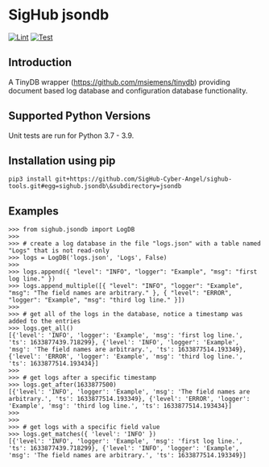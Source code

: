 # SigHub jsondb
[![Lint](https://github.com/SigHub-Cyber-Angel/sighub-tools/workflows/Lint%20jsondb/badge.svg)](https://github.com/SigHub-Cyber-Angel/sighub-tools/actions?query=workflow%3ALint%20jsondb)
[![Test](https://github.com/SigHub-Cyber-Angel/sighub-tools/workflows/Test%20jsondb/badge.svg)](https://github.com/SigHub-Cyber-Angel/dashboard-backend/actions?query=workflow%3ATest%20jsondb)
## Introduction
A TinyDB wrapper (https://github.com/msiemens/tinydb) providing document based log database and configuration database functionality.
## Supported Python Versions
Unit tests are run for Python 3.7 - 3.9.
## Installation using pip
```
pip3 install git+https://github.com/SigHub-Cyber-Angel/sighub-tools.git#egg=sighub.jsondb\&subdirectory=jsondb
```
## Examples
```
>>> from sighub.jsondb import LogDB
>>>
>>> # create a log database in the file "logs.json" with a table named "Logs" that is not read-only
>>> logs = LogDB('logs.json', 'Logs', False)
>>>
>>> logs.append({ "level": "INFO", "logger": "Example", "msg": "first log line." })
>>> logs.append_multiple([{ "level": "INFO", "logger": "Example", "msg": "The field names are arbitrary." }, { "level": "ERROR", "logger": "Example", "msg": "third log line." }])
>>>
>>> # get all of the logs in the database, notice a timestamp was added to the entries
>>> logs.get_all()
[{'level': 'INFO', 'logger': 'Example', 'msg': 'first log line.', 'ts': 1633877439.718299}, {'level': 'INFO', 'logger': 'Example', 'msg': 'The field names are arbitrary.', 'ts': 1633877514.193349}, {'level': 'ERROR', 'logger': 'Example', 'msg': 'third log line.', 'ts': 1633877514.193434}]
>>>
>>> # get logs after a specific timestamp
>>> logs.get_after(1633877500)
[{'level': 'INFO', 'logger': 'Example', 'msg': 'The field names are arbitrary.', 'ts': 1633877514.193349}, {'level': 'ERROR', 'logger': 'Example', 'msg': 'third log line.', 'ts': 1633877514.193434}]
>>>
>>>
>>> # get logs with a specific field value
>>> logs.get_matches({ 'level': 'INFO' })
[{'level': 'INFO', 'logger': 'Example', 'msg': 'first log line.', 'ts': 1633877439.718299}, {'level': 'INFO', 'logger': 'Example', 'msg': 'The field names are arbitrary.', 'ts': 1633877514.193349}]
```
